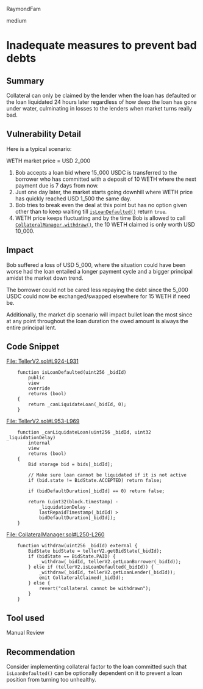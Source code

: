 RaymondFam

medium

# Inadequate measures to prevent bad debts

## Summary
Collateral can only be claimed by the lender when the loan has defaulted or the loan liquidated 24 hours later regardless of how deep the loan has gone under water, culminating in losses to the lenders when market turns really bad. 

## Vulnerability Detail
Here is a typical scenario:

WETH market price = USD 2_000

1. Bob accepts a loan bid where 15_000 USDC is transferred to the borrower who has committed with a deposit of 10 WETH where the next payment due is 7 days from now.
2. Just one day later, the market starts going downhill where WETH price has quickly reached USD 1_500 the same day.
3. Bob tries to break even the deal at this point but has no option given other than to keep waiting till [`isLoanDefaulted()`](https://github.com/sherlock-audit/2023-03-teller/blob/main/teller-protocol-v2/packages/contracts/contracts/TellerV2.sol#L924-L931) return `true`.  
4. WETH price keeps fluctuating and by the time Bob is allowed to call [`CollateralManager.withdraw()`](https://github.com/sherlock-audit/2023-03-teller/blob/main/teller-protocol-v2/packages/contracts/contracts/CollateralManager.sol#L250-L260), the 10 WETH claimed is only worth USD 10_000.

## Impact
Bob suffered a loss of USD 5_000, where the situation could have been worse had the loan entailed a longer payment cycle and a bigger principal amidst the market down trend.

The borrower could not be cared less repaying the debt since the 5_000 USDC could now be exchanged/swapped elsewhere for 15 WETH if need be.

Additionally, the market dip scenario will impact bullet loan the most since at any point throughout the loan duration the owed amount is always the entire principal lent.

## Code Snippet
[File: TellerV2.sol#L924-L931](https://github.com/sherlock-audit/2023-03-teller/blob/main/teller-protocol-v2/packages/contracts/contracts/TellerV2.sol#L924-L931)

```solidity
    function isLoanDefaulted(uint256 _bidId)
        public
        view
        override
        returns (bool)
    {
        return _canLiquidateLoan(_bidId, 0);
    }
```
[File: TellerV2.sol#L953-L969](https://github.com/sherlock-audit/2023-03-teller/blob/main/teller-protocol-v2/packages/contracts/contracts/TellerV2.sol#L953-L969)

```solidity
    function _canLiquidateLoan(uint256 _bidId, uint32 _liquidationDelay)
        internal
        view
        returns (bool)
    {
        Bid storage bid = bids[_bidId];

        // Make sure loan cannot be liquidated if it is not active
        if (bid.state != BidState.ACCEPTED) return false;

        if (bidDefaultDuration[_bidId] == 0) return false;

        return (uint32(block.timestamp) -
            _liquidationDelay -
            lastRepaidTimestamp(_bidId) >
            bidDefaultDuration[_bidId]);
    }
```
[File: CollateralManager.sol#L250-L260](https://github.com/sherlock-audit/2023-03-teller/blob/main/teller-protocol-v2/packages/contracts/contracts/CollateralManager.sol#L250-L260)

```solidity
    function withdraw(uint256 _bidId) external {
        BidState bidState = tellerV2.getBidState(_bidId);
        if (bidState == BidState.PAID) {
            _withdraw(_bidId, tellerV2.getLoanBorrower(_bidId));
        } else if (tellerV2.isLoanDefaulted(_bidId)) {
            _withdraw(_bidId, tellerV2.getLoanLender(_bidId));
            emit CollateralClaimed(_bidId);
        } else {
            revert("collateral cannot be withdrawn");
        }
    }
```

## Tool used

Manual Review

## Recommendation
Consider implementing collateral factor to the loan committed such that `isLoanDefaulted()` can be optionally dependent on it to prevent a loan position from turning too unhealthy.
